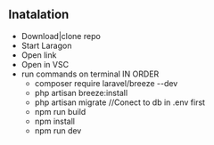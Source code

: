 ## Inatalation

-   Download|clone repo
-   Start Laragon
-   Open link
-   Open in VSC
-   run commands on terminal IN ORDER
    -   composer require laravel/breeze --dev
    -   php artisan breeze:install
    -   php artisan migrate //Conect to db in .env first
    -   npm run build
    -   npm install
    -   npm run dev
